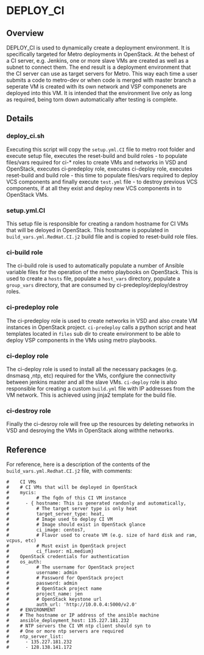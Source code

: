 # DEPLOY_CI

## Overview

DEPLOY_CI is used to dynamically create a deployment environment. It is specifically targeted for Metro deployments in OpenStack. At the behest of a CI server, e.g. Jenkins, one or more slave VMs are created as well as a subnet to connect them. The end result is a deployment environment that the CI server can use as target servers for Metro. This way each time a user submits a code to metro-dev or when code is merged with master branch a seperate VM is created with its own network and VSP componenets are deployed into this VM. It is intended that the environment live only as long as required, being torn down automatically after testing is complete.   

## Details

### deploy_ci.sh

Executing this script will copy the `setup.yml.CI` file to metro root folder and execute setup file, executes the reset-build and build roles - to populate files/vars required for ci-* roles to create VMs and networks in VSD and OpenStack, executes ci-predeploy role, executes ci-deploy role, executes reset-build and build role - this time to populate files/vars required to deploy VCS components and finally execute `test.yml` file - to destroy previous VCS components, if at all they exist and deploy new VCS components in to OpenStack VMs.
 
### setup.yml.CI

This setup file is responsible for creating a random hostname for CI VMs that will be deloyed in OpenStack. This hostname is populated in `build_vars.yml.RedHat.CI.j2` build file and is copied to reset-build role files.

### ci-build role

The ci-build role is used to automatically populate a number of Ansible variable files for the operation of the metro playbooks on OpenStack. This is used to create a `hosts` file, populate a `host_vars` directory, populate a `group_vars` directory, that are consumed by ci-predeploy/deploy/destroy roles.

### ci-predeploy role

The ci-predeploy role is used to create networks in VSD and also create VM instances in OpenStack project. `ci-predeploy` calls a python script and heat templates located in `files` sub dir to create environment to be able to deploy VSP components in the VMs using metro playbooks.


### ci-deploy role

The ci-deploy role is used to install all the necessary packages (e.g. dnsmasq ,ntp, etc) required for the VMs, confgiure the connectivity between jenkins master and all the slave VMs. `ci-deploy` role is also responsible for creating a custom `build.yml` file with IP addresses from the VM network. This is achieved using jinja2 template for the build file.

### ci-destroy role

Finally the ci-desroy role will free up the resources by deleting networks in VSD and desroying the VMs in OpenStack along withthe networks.

## Reference

For reference, here is a description of the contents of the `build_vars.yml.Redhat.CI.j2` file, with comments:

```
#    CI VMs
#    # CI VMs that will be deployed in OpenStack
#    mycis:
#          # The fqdn of this CI VM instance
#      - { hostname: This is generated randonly and automatically,
#          # The target server type is only heat
#          target_server_type: heat,
#          # Image used to deploy CI VM 
#          # Image should exist in OpenStack glance
#          ci_image: centos7,
#          # Flavor used to create VM (e.g. size of hard disk and ram, vcpus, etc)
#          # Must exist in OpenStack project     
#          ci_flavor: m1.medium}
#    OpenStack credentials for authentication
#    os_auth:
#          # The username for OpenStack project
#          username: admin
#          # Password for OpenStack project
#          password: admin
#          # OpenStack project name
#          project_name: jen
#          # OpenStack keystone url
#          auth_url: 'http://10.0.0.4:5000/v2.0'
#    # ENVIRONMENT
#    # The hostname or IP address of the ansible machine
#    ansible_deployment_host: 135.227.181.232
#    # NTP servers the CI VM ntp client should syn to
#    # One or more ntp servers are required
#    ntp_server_list:
#      - 135.227.181.232
#      - 128.138.141.172
```
